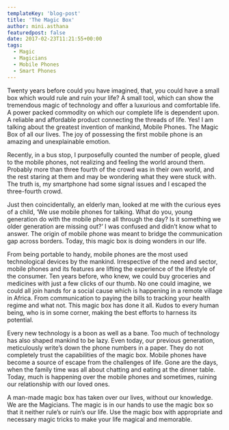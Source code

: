 ```yaml
---
templateKey: 'blog-post'
title: 'The Magic Box'
author: mini.asthana
featuredpost: false
date: 2017-02-23T11:21:55+00:00
tags:
  - Magic
  - Magicians
  - Mobile Phones
  - Smart Phones
---
```

Twenty years before could you have imagined, that, you could have a small box which would rule and ruin your life? A small tool, which can show the tremendous magic of technology and offer a luxurious and comfortable life. A power packed commodity on which our complete life is dependent upon. A reliable and affordable product connecting the threads of life. Yes! I am talking about the greatest invention of mankind, Mobile Phones. The Magic Box of all our lives. The joy of possessing the first mobile phone is an amazing and unexplainable emotion. 

Recently, in a bus stop, I purposefully counted the number of people, glued to the mobile phones, not realizing and feeling the world around them. Probably more than three fourth of the crowd was in their own world, and the rest staring at them and may be wondering what they were stuck with. The truth is, my smartphone had some signal issues and I escaped the three-fourth crowd. 

Just then coincidentally, an elderly man, looked at me with the curious eyes of a child, ‘We use mobile phones for talking. What do you, young generation do with the mobile phone all through the day? Is it something we older generation are missing out?’ I was confused and didn&#8217;t know what to answer. The origin of mobile phone was meant to bridge the communication gap across borders. Today, this magic box is doing wonders in our life. 

From being portable to handy, mobile phones are the most used technological devices by the mankind. Irrespective of the need and sector, mobile phones and its features are lifting the experience of the lifestyle of the consumer. Ten years before, who knew, we could buy groceries and medicines with just a few clicks of our thumb. No one could imagine, we could all join hands for a social cause which is happening in a remote village in Africa. From communication to paying the bills to tracking your health regime and what not. This magic box has done it all. Kudos to every human being, who is in some corner, making the best efforts to harness its potential.

Every new technology is a boon as well as a bane. Too much of technology has also shaped mankind to be lazy. Even today, our previous generation, meticulously write’s down the phone numbers in a paper. They do not completely trust the capabilities of the magic box. Mobile phones have become a source of escape from the challenges of life. Gone are the days, when the family time was all about chatting and eating at the dinner table. Today, much is happening over the mobile phones and sometimes, ruining our relationship with our loved ones. 

A man-made magic box has taken over our lives, without our knowledge. We are the Magicians. The magic is in our hands to use the magic box so that it neither rule’s or ruin’s our life. Use the magic box with appropriate and necessary magic tricks to make your life magical and memorable.